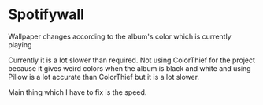 # Spotifywall
Wallpaper changes according to the album's color which is currently playing

Currently it is a lot slower than required. Not using ColorThief for the project because it gives weird colors when the album is black and white and using Pillow is a lot accurate than ColorThief but it is a lot slower.

Main thing which I have to fix is the speed.
